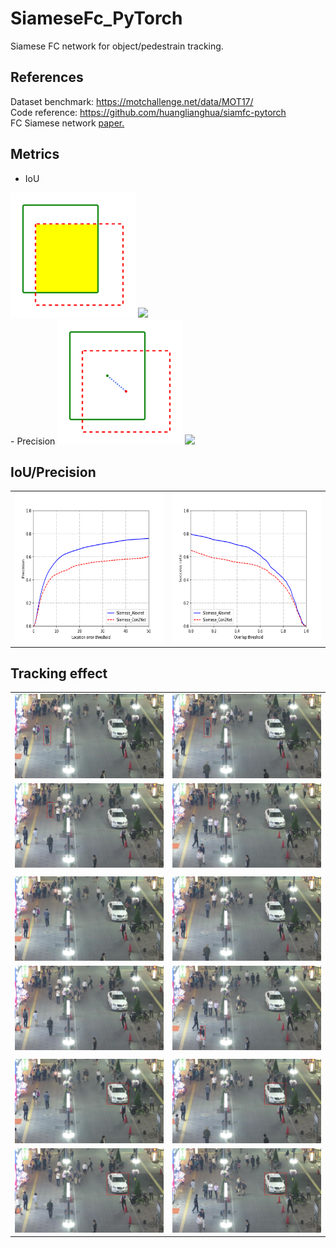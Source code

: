 # SiameseFc_PyTorch
Siamese FC network for object/pedestrain tracking.


## References
Dataset benchmark: https://motchallenge.net/data/MOT17/   
Code reference: https://github.com/huanglianghua/siamfc-pytorch
<br/>
FC Siamese network [paper.](https://arxiv.org/pdf/1606.09549.pdf)

## Metrics
 - IoU
 <img src="src/res/IoU.png" width="200" height="200" />
 <img src="https://latex.codecogs.com/svg.latex?Intersection%20over%20Union(IoU)%20=%20\frac{S_{gt}%20\bigcap%20S_{pred}%20}{S_{gt}%20\bigcup%20S_{pred}%20}" /> <br/>
 - Precision
 <img src="src/res/precision.png" width="200" height="200" />
 <img src="https://latex.codecogs.com/svg.latex?Distance=%20\sqrt{(x_{gt}-x_{pred})^2+(y_{gt}-y_{pred})^2}" /> <br/>
 

## IoU/Precision
|||
|---|---|
|<img src="src/res/PrecisonPlot.png" width="320" height="240" />|<img src="src/res/IoUPlot.png" width="320" height="240" />|

## Tracking effect
|||
|---|---|
|<img src="src/res/dstImg1/000001.jpg" width="240" height="135" />|<img src="src/res/dstImg1/000090.jpg" width="240" height="135" />|
|<img src="src/res/dstImg1/000180.jpg" width="240" height="135" />|<img src="src/res/dstImg1/000300.jpg" width="240" height="135" />|
|||
|<img src="src/res/dstImg3/000001.jpg" width="240" height="135" />|<img src="src/res/dstImg3/000090.jpg" width="240" height="135" />|
|<img src="src/res/dstImg3/000180.jpg" width="240" height="135" />|<img src="src/res/dstImg3/000300.jpg" width="240" height="135" />|
|||
|<img src="src/res/dstImg5/000001.jpg" width="240" height="135" />|<img src="src/res/dstImg5/000090.jpg" width="240" height="135" />|
|<img src="src/res/dstImg5/000180.jpg" width="240" height="135" />|<img src="src/res/dstImg5/000300.jpg" width="240" height="135" />|